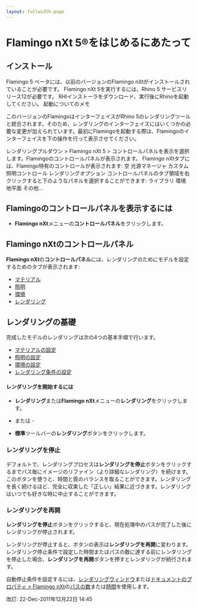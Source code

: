 ```yaml
---
layout: fullwidth-page
---
```


# Flamingo nXt 5®をはじめるにあたって
 
## インストール

Flamingo 5 ベータには、以前のバージョンのFlamingo nXtがインストールされていることが必要です。
Flamingo nXt 5を実行するには、Rhino 5 サービスリリース12が必要です。
RHIインストーラをダウンロード、実行後にRhinoを起動してください。
起動についてのメモ

このバージョンのFlamingoはインターフェイスがRhino 5のレンダリングツールと統合されます。そのため、レンダリングのインターフェイスにはいくつかの必要な変更が加えられています。最初にFlamingoを起動する際は、Flamingoのインターフェイスを下の操作を行って表示させてください。

レンダリングプルダウン > Flamingo nXt 5 > コントロールパネルを表示を選択します。Flamingoのコントロールパネルが表示されます。
Flamingo nXtタブには、Flamingo特有のコントロールが表示されます:
空
光源マネージャ
カスタム照明コントロール
レンダリングオプション
コントロールパネルのタブ領域を右クリックすると下のようなパネルを選択することができます:
ライブラリ
環境
地平面
その他…
 
## Flamingoのコントロールパネルを表示するには
  * **Flamingo nXt**メニューの**コントロールパネル**をクリックします。

  ## Flamingo nXtのコントロールパネル
**Flamingo nXt**の**コントロールパネル**には、レンダリングのためにモデルを設定するためのタブが表示されます:

 *  [マテリアル](..\materials\materials-tab.html) 
 *  [照明](../lighting/lighting-tab.html) 
 *  [環境](../environment/environment-tab.html) 
 *  [レンダリング](../render/render-tab.html) 

## レンダリングの基礎
 
完成したモデルのレンダリングは次の4つの基本手順で行います。

 *  [マテリアルの設定](..\materials\materials-tab.html) 
 *  [照明の設定](../lighting/lighting-tab.html) 
 *  [環境の設定](../environment/environment-tab.html) 
 *  [レンダリング条件の設定](../render/render-tab.html) 

#### レンダリングを開始するには

 * **レンダリング**または**Flamingo nXt**メニューの**レンダリング**をクリックします。
- または -

 * **標準**ツールバーの**レンダリング**ボタンをクリックします。

### レンダリングを停止
 

デフォルトで、レンダリングプロセスは**レンダリングを停止**ボタンをクリックするまでパス毎にイメージのリファイン（より詳細なレンダリング）を続けます。このボタンを使うと、時間と質のバランスを取ることができます。レンダリングを長く続けるほど、完全に収束した「正しい」結果に近づきます。レンダリングはいつでも好きな時に中止することができます。


###  <kbd>レンダリングを再開</kbd> 
 

**レンダリングを停止**ボタンをクリックすると、現在処理中のパスが完了した後にレンダリングが停止されます。

レンダリングが停止すると、ボタンの表示は**レンダリングを再開**に変わります。レンダリング停止条件で設定した時間またはパスの数に達する前にレンダリングを停止した場合、**レンダリングを再開**ボタンを押すとレンダリングが続行されます。

自動停止条件を設定するには、[レンダリングウィンドウ](..\render\render-window.html)または[ドキュメントのプロパティ &gt; Flamingo nXt](..\render\documentproperties-flamingo.html)の[パスの数](..\render\render-window.html#number-of-passes)または[時間](..\render\render-window.html#time)を使用します。



改訂: 22-Dec-2011年12月22日 14:45


